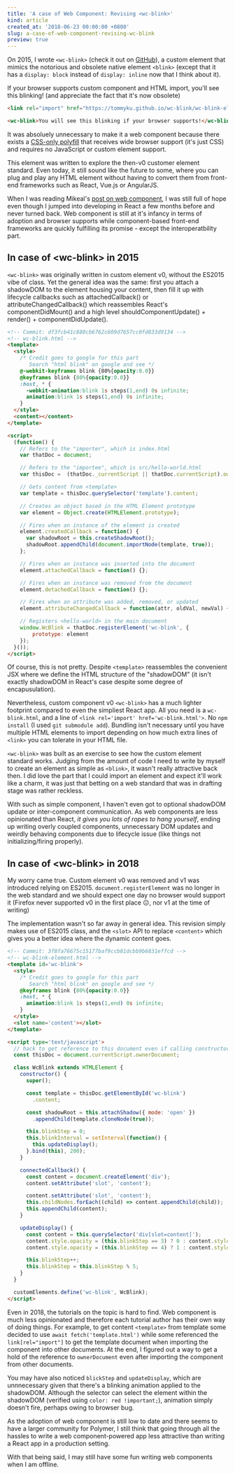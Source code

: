 ```yaml
---
title: 'A case of Web Component: Revising <wc-blink>'
kind: article
created_at: '2018-06-23 00:00:00 +0800'
slug: a-case-of-web-component-revising-wc-blink
preview: true
---
```


On 2015, I wrote `<wc-blink>` (check it out on [GitHub](https://github.com/tommyku/wc-blink)), a custom element that mimics the notorious
and obsolete native element `<blink>` (except that it has a `display: block`
instead of `display: inline` now that I think about it).

<link rel="import"
href="https://tommyku.github.io/wc-blink/wc-blink-element.html" async />

<wc-blink>If your browser supports custom component and HTML import,
you'll see this blinking! (and appreciate the fact that it's now
obsolete)</wc-blink>

~~~ html
<link rel="import" href="https://tommyku.github.io/wc-blink/wc-blink-element.html" async />

<wc-blink>You will see this blinking if your browser supports!</wc-blink>
~~~

It was absoluely unnecessary to make it a web component because there
exists a [CSS-only polyfill](https://developer.mozilla.org/en-US/docs/Web/HTML/Element/blink) that receives wide browser support (it's just
CSS) and requires no JavaScript or custom element support.

This element was written to explore the then-v0 customer element
standard. Even today, it still sound like the future to some, where you can plug
and play any HTML element without having to convert them from front-end
frameworks such as React, Vue.js or AngularJS.

When I was reading Mikeal's [post on web component](https://medium.com/@mikeal/ive-seen-the-future-it-s-full-of-html-2577246f2210), I was still full of
hope even though I jumped into developing in React a few months before
and never turned back. Web component is still at it's infancy in terms
of adoption and browser supports while component-based front-end
frameworks are quickly fulfilling its promise - except the
interoperatbility part.

<script type="text/javascript" src="https://ssl.gstatic.com/trends_nrtr/1457_RC04/embed_loader.js"></script>
<script type="text/javascript">
  trends.embed.renderExploreWidget("TIMESERIES", {"comparisonItem":[{"keyword":"React","geo":"","time":"2015-01-01 2017-06-23"},{"keyword":"Vue","geo":"","time":"2015-01-01 2017-06-23"},{"keyword":"Web component","geo":"","time":"2015-01-01 2017-06-23"},{"keyword":"Custom element","geo":"","time":"2015-01-01 2017-06-23"}],"category":31,"property":""}, {"exploreQuery":"cat=31&date=2015-01-01%202017-06-23&q=React,Vue,Web%20component,Custom%20element","guestPath":"https://trends.google.com:443/trends/embed/"});
</script>
<p style='text-align: center;font-size: 0.8125em;'>
  <i></i>
</p>

## In case of \<wc-blink\> in 2015

`<wc-blink>` was originally written in custom element v0, without the
ES2015 vibe of class. Yet the general idea was the same: first you
attach a shadowDOM to the element housing your content, then fill it up
with lifecycle callbacks such as attachedCallback() or
attributeChangedCallback() which reassembles React's componentDidMount() and a high level shouldComponentUpdate() + render() + componentDidUpdate().

~~~ html
<!-- Commit: df3fcb41c880cb6762c609d7657cc0fd833d9134 -->
<!-- wc-blink.html -->
<template>
  <style>
    /* Credit goes to google for this part
       Search "html blink" on google and see */
    @-webkit-keyframes blink {80%{opacity:0.0}}
    @keyframes blink {80%{opacity:0.0}}
    :host, * {
      -webkit-animation:blink 1s steps(1,end) 0s infinite;
      animation:blink 1s steps(1,end) 0s infinite;
    }
  </style>
  <content></content>
</template>

<script>
  (function() {
    // Refers to the "importer", which is index.html
    var thatDoc = document;

    // Refers to the "importee", which is src/hello-world.html
    var thisDoc =  (thatDoc._currentScript || thatDoc.currentScript).ownerDocument;

    // Gets content from <template>
    var template = thisDoc.querySelector('template').content;

    // Creates an object based in the HTML Element prototype
    var element = Object.create(HTMLElement.prototype);

    // Fires when an instance of the element is created
    element.createdCallback = function() {
      var shadowRoot = this.createShadowRoot();
      shadowRoot.appendChild(document.importNode(template, true));
    };

    // Fires when an instance was inserted into the document
    element.attachedCallback = function() {};

    // Fires when an instance was removed from the document
    element.detachedCallback = function() {};

    // Fires when an attribute was added, removed, or updated
    element.attributeChangedCallback = function(attr, oldVal, newVal) {};

    // Registers <hello-world> in the main document
    window.WcBlink = thatDoc.registerElement('wc-blink', {
        prototype: element
    });
  }());
</script>
~~~

Of course, this is not pretty. Despite `<template>` reassembles the
convenient JSX where we define the HTML structure of the "shadowDOM"
(it isn't exactly shadowDOM in React's case despite some degree of
encapusulation).

Nevertheless, custom component v0 `<wc-blink>` has a much lighter
footprint compared to even the simpliest React app. All you need is a
`wc-blink.html`, and a line of `<link rel='import' href='wc-blink.html'>`.
No `npm install` (I used `git submodule add`). Bundling isn't necessary
until you have multiple HTML elements to import depending on how much extra
lines of `<link>` you can tolerate in your HTML file.

`<wc-blink>` was built as an exercise to see how the custom element
standard works. Judging from the amount of code I need to write by
myself to create an element as simple as `<blink>`, it wasn't really
attractive back then. I did love the part that I could import an element
and expect it'll work like a charm, it was just that betting on a web
standard that was in drafting stage was rather reckless.

With such as simple component, I haven't even got to optional shadowDOM
update or inter-component communication. As web components are less
opinionated than React, <em>it gives you lots of ropes to hang
yourself</em>, ending up writing overly coupled components, unnecessary
DOM updates and weirdly behaving components due to lifecycle issue (like
things not initializing/firing properly).

## In case of \<wc-blink\> in 2018

My worry came true. Custom element v0 was removed and v1 was introduced
relying on ES2015. `document.registerElement` was no longer in the web
standard and we should expect one day no browser would support it
(Firefox never supported v0 in the first place 😐, nor v1 at the time of
writing)

The implementation wasn't so far away in general idea. This revision
simply makes use of ES2015 class, and the `<slot>` API to replace
`<content>` which gives you a better idea where the dynamic content
goes.

~~~ html
<!-- Commit: 3f8fa76675c15177baf9ccb81dcbb9b6831effcd -->
<!-- wc-blink-element.html -->
<template id='wc-blink'>
  <style>
    /* Credit goes to google for this part
       Search "html blink" on google and see */
    @keyframes blink {80%{opacity:0.0}}
    :host, * {
      animation:blink 1s steps(1,end) 0s infinite;
    }
  </style>
  <slot name='content'></slot>
</template>

<script type='text/javascript'>
  // hack to get reference to this document even if calling constructors somewhere else
  const thisDoc = document.currentScript.ownerDocument;

  class WcBlink extends HTMLElement {
    constructor() {
      super();

      const template = thisDoc.getElementById('wc-blink')
        .content;

      const shadowRoot = this.attachShadow({ mode: 'open' })
        .appendChild(template.cloneNode(true));

      this.blinkStep = 0;
      this.blinkInterval = setInterval(function() {
        this.updateDisplay();
      }.bind(this), 200);
    }

    connectedCallback() {
      const content = document.createElement('div');
      content.setAttribute('slot', 'content');

      content.setAttribute('slot', 'content');
      this.childNodes.forEach((child) => content.appendChild(child));
      this.appendChild(content);
    }

    updateDisplay() {
      const content = this.querySelector('div[slot=content]');
      content.style.opacity = (this.blinkStep == 3) ? 0 : content.style.opacity;
      content.style.opacity = (this.blinkStep == 4) ? 1 : content.style.opacity;

      this.blinkStep++;
      this.blinkStep = this.blinkStep % 5;
    }
  }

  customElements.define('wc-blink', WcBlink);
</script>
~~~

Even in 2018, the tutorials on the topic is hard to find. Web component
is much less opinionated and therefore each tutorial author has their
own way of doing things. For example, to get content `<template>` from
template some decided to use `await fetch('template.html')` while some
referenced the `link[rel="import"]` to get the template document when
importing the component into other documents. At the end, I figured out
a way to get a hold of the reference to `ownerDocument` even after
importing the component from other documents.

You may have also noticed `blickStep` and `updateDisplay`, which are
unnnecessary given that there's a blinking animation applied to the
shadowDOM. Although the selector can select the element within the
shadowDOM (verified using `color: red !important;`), animation simply
doesn't fire, perhaps owing to browser bug.

As the adoption of web component is still low to date and there seems to
have a larger community for Polymer, I still think that going through
all the hassles to write a web component-powered app less attractive
than writing a React app in a production setting.

With that being said, I may still have some fun writing web components
when I am offline.
